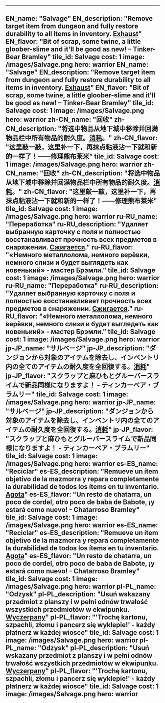 ---

EN_name: "Salvage"
EN_description: "Remove target item from dungeon and fully restore durability to all items in inventory. <u>Exhaust</u>"
EN_flavor: "Bit of scrap, some twine, a little gloober-slime and it'll be good as new! – Tinker-Bear Bramley"
tile_id: Salvage
cost: 1
image: /images/Salvage.png
hero: warrior
EN_name: "Salvage"
EN_description: "Remove target item from dungeon and fully restore durability to all items in inventory. <u>Exhaust</u>"
EN_flavor: "Bit of scrap, some twine, a little gloober-slime and it'll be good as new! – Tinker-Bear Bramley"
tile_id: Salvage
cost: 1
image: /images/Salvage.png
hero: warrior
zh-CN_name: "回收"
zh-CN_description: "将选中物品从地下城中移除并回满物品栏中所有物品的耐久度。<u>消耗</u>。"
zh-CN_flavor: "这里敲一敲，这里补一下，再抹点粘液沾一下就和新的一样了！——修理熊布莱米"
tile_id: Salvage
cost: 1
image: /images/Salvage.png
hero: warrior
zh-CN_name: "回收"
zh-CN_description: "将选中物品从地下城中移除并回满物品栏中所有物品的耐久度。<u>消耗</u>。"
zh-CN_flavor: "这里敲一敲，这里补一下，再抹点粘液沾一下就和新的一样了！——修理熊布莱米"
tile_id: Salvage
cost: 1
image: /images/Salvage.png
hero: warrior
ru-RU_name: "Переработка"
ru-RU_description: "Удаляет выбранную карточку с поля и полностью восстанавливает прочность всех предметов в снаряжении. <u>Сжигается</u>."
ru-RU_flavor: "«Немного металлолома, немного верёвки, немного слизи и будет выглядеть как новенький» - мастер Брэмли."
tile_id: Salvage
cost: 1
image: /images/Salvage.png
hero: warrior
ru-RU_name: "Переработка"
ru-RU_description: "Удаляет выбранную карточку с поля и полностью восстанавливает прочность всех предметов в снаряжении. <u>Сжигается</u>."
ru-RU_flavor: "«Немного металлолома, немного верёвки, немного слизи и будет выглядеть как новенький» - мастер Брэмли."
tile_id: Salvage
cost: 1
image: /images/Salvage.png
hero: warrior
jp-JP_name: "サルベージ"
jp-JP_description: "ダンジョンから対象のアイテムを除去し、インベントリ内の全てのアイテムの耐久度を全回復する。<u>消耗</u>"
jp-JP_flavor: "スクラップと麻ひもとグルーバースライムで新品同様になりますよ！ - ティンカーベア・ブラムリー"
tile_id: Salvage
cost: 1
image: /images/Salvage.png
hero: warrior
jp-JP_name: "サルベージ"
jp-JP_description: "ダンジョンから対象のアイテムを除去し、インベントリ内の全てのアイテムの耐久度を全回復する。<u>消耗</u>"
jp-JP_flavor: "スクラップと麻ひもとグルーバースライムで新品同様になりますよ！ - ティンカーベア・ブラムリー"
tile_id: Salvage
cost: 1
image: /images/Salvage.png
hero: warrior
es-ES_name: "Reciclar"
es-ES_description: "Remueve un ítem objetivo de la mazmorra y repara completamente la durabilidad de todos los ítems en tu inventario. <u>Agota</u>"
es-ES_flavor: "Un resto de chatarra, un poco de cordel, otro poco de baba de Babote, ¡y estará como nuevo! - Chatarroso Bramley"
tile_id: Salvage
cost: 1
image: /images/Salvage.png
hero: warrior
es-ES_name: "Reciclar"
es-ES_description: "Remueve un ítem objetivo de la mazmorra y repara completamente la durabilidad de todos los ítems en tu inventario. <u>Agota</u>"
es-ES_flavor: "Un resto de chatarra, un poco de cordel, otro poco de baba de Babote, ¡y estará como nuevo! - Chatarroso Bramley"
tile_id: Salvage
cost: 1
image: /images/Salvage.png
hero: warrior
pl-PL_name: "Odzysk"
pl-PL_description: "Usuń wskazany przedmiot z planszy i w pełni odnów trwałość wszystkich przedmiotów w ekwipunku. <u>Wyczerpany</u>"
pl-PL_flavor: "'Trochę kartonu, szpachli, złomu i pancerz się wyklepie!' - każdy płatnerz w każdej wiosce"
tile_id: Salvage
cost: 1
image: /images/Salvage.png
hero: warrior
pl-PL_name: "Odzysk"
pl-PL_description: "Usuń wskazany przedmiot z planszy i w pełni odnów trwałość wszystkich przedmiotów w ekwipunku. <u>Wyczerpany</u>"
pl-PL_flavor: "'Trochę kartonu, szpachli, złomu i pancerz się wyklepie!' - każdy płatnerz w każdej wiosce"
tile_id: Salvage
cost: 1
image: /images/Salvage.png
hero: warrior
---